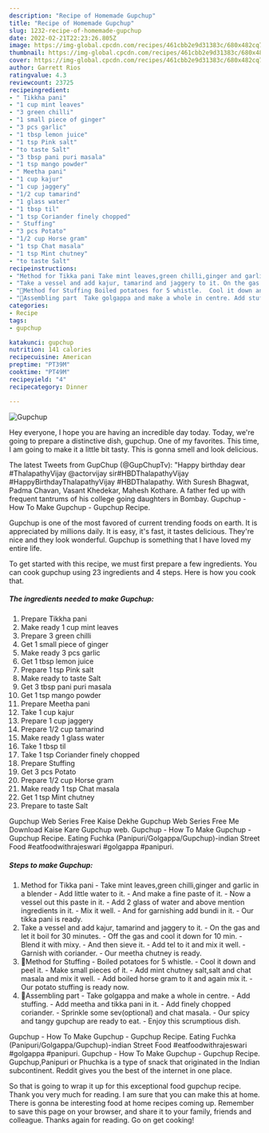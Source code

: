 ```yaml
---
description: "Recipe of Homemade Gupchup"
title: "Recipe of Homemade Gupchup"
slug: 1232-recipe-of-homemade-gupchup
date: 2022-02-21T22:23:26.805Z
image: https://img-global.cpcdn.com/recipes/461cbb2e9d31383c/680x482cq70/gupchup-recipe-main-photo.jpg
thumbnail: https://img-global.cpcdn.com/recipes/461cbb2e9d31383c/680x482cq70/gupchup-recipe-main-photo.jpg
cover: https://img-global.cpcdn.com/recipes/461cbb2e9d31383c/680x482cq70/gupchup-recipe-main-photo.jpg
author: Garrett Rios
ratingvalue: 4.3
reviewcount: 23725
recipeingredient:
- " Tikkha pani"
- "1 cup mint leaves"
- "3 green chilli"
- "1 small piece of ginger"
- "3 pcs garlic"
- "1 tbsp lemon juice"
- "1 tsp Pink salt"
- "to taste Salt"
- "3 tbsp pani puri masala"
- "1 tsp mango powder"
- " Meetha pani"
- "1 cup kajur"
- "1 cup jaggery"
- "1/2 cup tamarind"
- "1 glass water"
- "1 tbsp til"
- "1 tsp Coriander finely chopped"
- " Stuffing"
- "3 pcs Potato"
- "1/2 cup Horse gram"
- "1 tsp Chat masala"
- "1 tsp Mint chutney"
- "to taste Salt"
recipeinstructions:
- "Method for Tikka pani Take mint leaves,green chilli,ginger and garlic in a blender Add little water to it.  And make a fine paste of it. Now a vessel out this paste in it. Add 2 glass of water and above mention ingredients in it. Mix it well. And for garnishing add bundi in it. Our tikka pani is ready."
- "Take a vessel and add kajur, tamarind and jaggery to it. On the gas and let it boil for 30 minutes.  Off the gas and cool it down for 10 min. Blend it with mixy. And then sieve it. Add tel to it and mix it well. Garnish with coriander. Our meetha chutney is ready."
- "🔹Method for Stuffing Boiled potatoes for 5 whistle.  Cool it down and peel it. Make small pieces of it. Add mint chutney salt,salt and chat masala and mix it well. Add boiled horse gram to it and again mix it. Our potato stuffing is ready now."
- "🔹Assembling part  Take golgappa and make a whole in centre. Add stuffing. Add meetha and tikka pani in it. Add finely chopped coriander.  Sprinkle some sev(optional) and chat masala. Our spicy and tangy gupchup are ready to eat. Enjoy this scrumptious dish."
categories:
- Recipe
tags:
- gupchup

katakunci: gupchup 
nutrition: 141 calories
recipecuisine: American
preptime: "PT39M"
cooktime: "PT49M"
recipeyield: "4"
recipecategory: Dinner

---
```



![Gupchup](https://img-global.cpcdn.com/recipes/461cbb2e9d31383c/680x482cq70/gupchup-recipe-main-photo.jpg)

Hey everyone, I hope you are having an incredible day today. Today, we're going to prepare a distinctive dish, gupchup. One of my favorites. This time, I am going to make it a little bit tasty. This is gonna smell and look delicious.

The latest Tweets from GupChup (@GupChupTv): &#34;Happy birthday dear #ThalapathyVijay @actorvijay sir#HBDThalapathyVijay #HappyBirthdayThalapathyVijay #HBDThalapathy. With Suresh Bhagwat, Padma Chavan, Vasant Khedekar, Mahesh Kothare. A father fed up with frequent tantrums of his college going daughters in Bombay. Gupchup - How To Make Gupchup - Gupchup Recipe.

Gupchup is one of the most favored of current trending foods on earth. It is appreciated by millions daily. It is easy, it's fast, it tastes delicious. They're nice and they look wonderful. Gupchup is something that I have loved my entire life.


To get started with this recipe, we must first prepare a few ingredients. You can cook gupchup using 23 ingredients and 4 steps. Here is how you cook that.

<!--inarticleads1-->

##### The ingredients needed to make Gupchup:

1. Prepare  Tikkha pani
1. Make ready 1 cup mint leaves
1. Prepare 3 green chilli
1. Get 1 small piece of ginger
1. Make ready 3 pcs garlic
1. Get 1 tbsp lemon juice
1. Prepare 1 tsp Pink salt
1. Make ready to taste Salt
1. Get 3 tbsp pani puri masala
1. Get 1 tsp mango powder
1. Prepare  Meetha pani
1. Take 1 cup kajur
1. Prepare 1 cup jaggery
1. Prepare 1/2 cup tamarind
1. Make ready 1 glass water
1. Take 1 tbsp til
1. Take 1 tsp Coriander finely chopped
1. Prepare  Stuffing
1. Get 3 pcs Potato
1. Prepare 1/2 cup Horse gram
1. Make ready 1 tsp Chat masala
1. Get 1 tsp Mint chutney
1. Prepare to taste Salt


Gupchup Web Series Free Kaise Dekhe Gupchup Web Series Free Me Download Kaise Kare Gupchup web. Gupchup - How To Make Gupchup - Gupchup Recipe. Eating Fuchka (Panipuri/Golgappa/Gupchup)-indian Street Food #eatfoodwithrajeswari #golgappa #panipuri. 

<!--inarticleads2-->

##### Steps to make Gupchup:

1. Method for Tikka pani - Take mint leaves,green chilli,ginger and garlic in a blender - Add little water to it.  - And make a fine paste of it. - Now a vessel out this paste in it. - Add 2 glass of water and above mention ingredients in it. - Mix it well. - And for garnishing add bundi in it. - Our tikka pani is ready.
1. Take a vessel and add kajur, tamarind and jaggery to it. - On the gas and let it boil for 30 minutes.  - Off the gas and cool it down for 10 min. - Blend it with mixy. - And then sieve it. - Add tel to it and mix it well. - Garnish with coriander. - Our meetha chutney is ready.
1. 🔹Method for Stuffing - Boiled potatoes for 5 whistle.  - Cool it down and peel it. - Make small pieces of it. - Add mint chutney salt,salt and chat masala and mix it well. - Add boiled horse gram to it and again mix it. - Our potato stuffing is ready now.
1. 🔹Assembling part  - Take golgappa and make a whole in centre. - Add stuffing. - Add meetha and tikka pani in it. - Add finely chopped coriander.  - Sprinkle some sev(optional) and chat masala. - Our spicy and tangy gupchup are ready to eat. - Enjoy this scrumptious dish.


Gupchup - How To Make Gupchup - Gupchup Recipe. Eating Fuchka (Panipuri/Golgappa/Gupchup)-indian Street Food #eatfoodwithrajeswari #golgappa #panipuri. Gupchup - How To Make Gupchup - Gupchup Recipe. Gupchup,Panipuri or Phuchka is a type of snack that originated in the Indian subcontinent. Reddit gives you the best of the internet in one place. 

So that is going to wrap it up for this exceptional food gupchup recipe. Thank you very much for reading. I am sure that you can make this at home. There is gonna be interesting food at home recipes coming up. Remember to save this page on your browser, and share it to your family, friends and colleague. Thanks again for reading. Go on get cooking!
